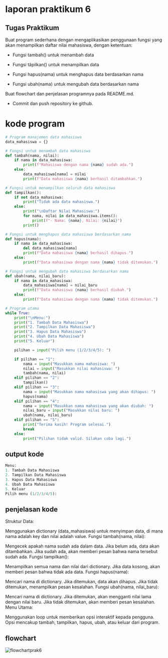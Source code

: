 # laporan praktikum 6 

## Tugas Praktikum

Buat program sederhana dengan mengaplikasikan penggunaan fungsi yang akan menampilkan daftar nilai mahasiswa, dengan ketentuan:

* Fungsi tambah() untuk menambah data

* Fungsi täpilkan() untuk menampilkan data

* Fungsi hapus(nama) untuk menghapus data berdasarkan nama

* Fungsi ubah(nama) untuk mengubah data berdasarkan nama

Buat flowchart dan penjelasan programnya pada README.md.

* Commit dan push repository ke github.

# kode program 

``` python
# Program manajemen data mahasiswa
data_mahasiswa = {}

# Fungsi untuk menambah data mahasiswa
def tambah(nama, nilai):
    if nama in data_mahasiswa:
        print(f"Mahasiswa dengan nama {nama} sudah ada.")
    else:
        data_mahasiswa[nama] = nilai
        print(f"Data mahasiswa {nama} berhasil ditambahkan.")

# Fungsi untuk menampilkan seluruh data mahasiswa
def tampilkan():
    if not data_mahasiswa:
        print("Tidak ada data mahasiswa.")
    else:
        print("\nDaftar Nilai Mahasiswa:")
        for nama, nilai in data_mahasiswa.items():
            print(f"- Nama: {nama}, Nilai: {nilai}")
        print()

# Fungsi untuk menghapus data mahasiswa berdasarkan nama
def hapus(nama):
    if nama in data_mahasiswa:
        del data_mahasiswa[nama]
        print(f"Data mahasiswa {nama} berhasil dihapus.")
    else:
        print(f"Data mahasiswa dengan nama {nama} tidak ditemukan.")

# Fungsi untuk mengubah data mahasiswa berdasarkan nama
def ubah(nama, nilai_baru):
    if nama in data_mahasiswa:
        data_mahasiswa[nama] = nilai_baru
        print(f"Data mahasiswa {nama} berhasil diubah.")
    else:
        print(f"Data mahasiswa dengan nama {nama} tidak ditemukan.")

# Program utama
while True:
    print("\nMenu:")
    print("1. Tambah Data Mahasiswa")
    print("2. Tampilkan Data Mahasiswa")
    print("3. Hapus Data Mahasiswa")
    print("4. Ubah Data Mahasiswa")
    print("5. Keluar")

    pilihan = input("Pilih menu (1/2/3/4/5): ")

    if pilihan == "1":
        nama = input("Masukkan nama mahasiswa: ")
        nilai = input("Masukkan nilai mahasiswa: ")
        tambah(nama, nilai)
    elif pilihan == "2":
        tampilkan()
    elif pilihan == "3":
        nama = input("Masukkan nama mahasiswa yang akan dihapus: ")
        hapus(nama)
    elif pilihan == "4":
        nama = input("Masukkan nama mahasiswa yang akan diubah: ")
        nilai_baru = input("Masukkan nilai baru: ")
        ubah(nama, nilai_baru)
    elif pilihan == "5":
        print("Terima kasih! Program selesai.")
        break
    else:
        print("Pilihan tidak valid. Silakan coba lagi.")
```
## output kode
``` python
Menu:
1. Tambah Data Mahasiswa
2. Tampilkan Data Mahasiswa
3. Hapus Data Mahasiswa
4. Ubah Data Mahasiswa
5. Keluar
Pilih menu (1/2/3/4/5): 
```
## penjelasan kode 

Struktur Data:

Menggunakan dictionary (data_mahasiswa) untuk menyimpan data, di mana nama adalah key dan nilai adalah value.
Fungsi tambah(nama, nilai):

Mengecek apakah nama sudah ada dalam data.
Jika belum ada, data akan ditambahkan.
Jika sudah ada, akan memberi pesan bahwa nama tersebut sudah ada.
Fungsi tampilkan():

Menampilkan semua nama dan nilai dari dictionary.
Jika data kosong, akan memberi pesan bahwa tidak ada data.
Fungsi hapus(nama):

Mencari nama di dictionary.
Jika ditemukan, data akan dihapus.
Jika tidak ditemukan, menampilkan pesan kesalahan.
Fungsi ubah(nama, nilai_baru):

Mencari nama di dictionary.
Jika ditemukan, akan mengganti nilai lama dengan nilai baru.
Jika tidak ditemukan, akan memberi pesan kesalahan.
Menu Utama:

Menggunakan loop untuk memberikan opsi interaktif kepada pengguna.
Opsi mencakup tambah, tampilkan, hapus, ubah, atau keluar dari program.

## flowchart
![flowchartprak6](https://github.com/user-attachments/assets/58fb2363-5a4f-4e11-9f41-825185cfd250)
